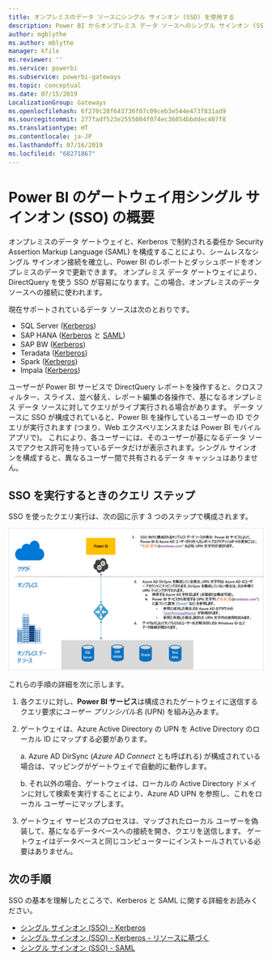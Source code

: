 ```yaml
---
title: オンプレミスのデータ ソースにシングル サインオン (SSO) を使用する
description: Power BI からオンプレミス データ ソースへのシングル サインオン (SSO) を有効にするようにゲートウェイを構成します。
author: mgblythe
ms.author: mblythe
manager: kfile
ms.reviewer: ''
ms.service: powerbi
ms.subservice: powerbi-gateways
ms.topic: conceptual
ms.date: 07/15/2019
LocalizationGroup: Gateways
ms.openlocfilehash: 6f270c28f643736f07c09ceb3e544e473f831ad9
ms.sourcegitcommit: 277fadf523e2555004f074ec36054bbddec407f8
ms.translationtype: HT
ms.contentlocale: ja-JP
ms.lasthandoff: 07/16/2019
ms.locfileid: "68271867"
---
```

# <a name="overview-of-single-sign-on-sso-for-gateways-in-power-bi"></a>Power BI のゲートウェイ用シングル サインオン (SSO) の概要

オンプレミスのデータ ゲートウェイと、Kerberos で制約される委任か Security Assertion Markup Language (SAML) を構成することにより、シームレスなシングル サインオン接続を確立し、Power BI のレポートとダッシュボードをオンプレミスのデータで更新できます。 オンプレミス データ ゲートウェイにより、DirectQuery を使う SSO が容易になります。この場合、オンプレミスのデータ ソースへの接続に使われます。

現在サポートされているデータ ソースは次のとおりです。

* SQL Server ([Kerberos](service-gateway-sso-kerberos.md))
* SAP HANA ([Kerberos](service-gateway-sso-kerberos.md) と [SAML](service-gateway-sso-saml.md))
* SAP BW ([Kerberos](service-gateway-sso-kerberos.md))
* Teradata ([Kerberos](service-gateway-sso-kerberos.md))
* Spark ([Kerberos](service-gateway-sso-kerberos.md))
* Impala ([Kerberos](service-gateway-sso-kerberos.md))

ユーザーが Power BI サービスで DirectQuery レポートを操作すると、クロスフィルター、スライス、並べ替え、レポート編集の各操作で、基になるオンプレミス データ ソースに対してクエリがライブ実行される場合があります。 データ ソースに SSO が構成されていると、Power BI を操作しているユーザーの ID でクエリが実行されます (つまり、Web エクスペリエンスまたは Power BI モバイル アプリで)。 これにより、各ユーザーには、そのユーザーが基になるデータ ソースでアクセス許可を持っているデータだけが表示されます。シングル サインオンを構成すると、異なるユーザー間で共有されるデータ キャッシュはありません。

## <a name="query-steps-when-running-sso"></a>SSO を実行するときのクエリ ステップ

SSO を使ったクエリ実行は、次の図に示す 3 つのステップで構成されます。

![SSO クエリ ステップ](media/service-gateway-sso-overview/sso-query-steps.png)

これらの手順の詳細を次に示します。

1. 各クエリに対し、**Power BI サービス**は構成されたゲートウェイに送信するクエリ要求に*ユーザー プリンシパル名* (UPN) を組み込みます。

2. ゲートウェイは、Azure Active Directory の UPN を Active Directory のローカル ID にマップする必要があります。

   a.  Azure AD DirSync (*Azure AD Connect* とも呼ばれる) が構成されている場合は、マッピングがゲートウェイで自動的に動作します。

   b.  それ以外の場合、ゲートウェイは、ローカルの Active Directory ドメインに対して検索を実行することにより、Azure AD UPN を参照し、これをローカル ユーザーにマップします。

3. ゲートウェイ サービスのプロセスは、マップされたローカル ユーザーを偽装して、基になるデータベースへの接続を開き、クエリを送信します。 ゲートウェイはデータベースと同じコンピューターにインストールされている必要はありません。

## <a name="next-steps"></a>次の手順

SSO の基本を理解したところで、Kerberos と SAML に関する詳細をお読みください。

* [シングル サインオン (SSO) - Kerberos](service-gateway-sso-kerberos.md)
* [シングル サインオン (SSO) - Kerberos - リソースに基づく](service-gateway-sso-kerberos-resource.md)
* [シングル サインオン (SSO) - SAML](service-gateway-sso-saml.md)
